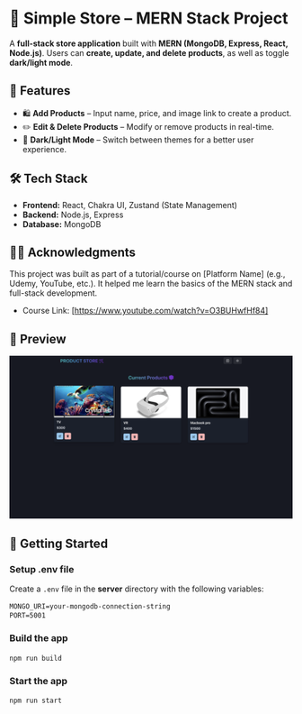 # 🛒 Simple Store – MERN Stack Project  

A **full-stack store application** built with **MERN (MongoDB, Express, React, Node.js)**. Users can **create, update, and delete products**, as well as toggle **dark/light mode**.

## 🚀 Features  

- 🛍️ **Add Products** – Input name, price, and image link to create a product.  
- ✏️ **Edit & Delete Products** – Modify or remove products in real-time.  
- 🌙 **Dark/Light Mode** – Switch between themes for a better user experience.  

## 🛠️ Tech Stack  

- **Frontend:** React, Chakra UI, Zustand (State Management)  
- **Backend:** Node.js, Express  
- **Database:** MongoDB

## 👨‍🏫 Acknowledgments

This project was built as part of a tutorial/course on [Platform Name] (e.g., Udemy, YouTube, etc.). It helped me learn the basics of the MERN stack and full-stack development. 

- Course Link: [https://www.youtube.com/watch?v=O3BUHwfHf84]


## 📸 Preview  

![Simple Store Screenshot](/frontend/public/demo-readme.png)

## 🚀 Getting Started  

### Setup .env file  

Create a `.env` file in the **server** directory with the following variables:  

```shell
MONGO_URI=your-mongodb-connection-string
PORT=5001
```

### Build the app

```shell
npm run build
```

### Start the app

```shell
npm run start
```
